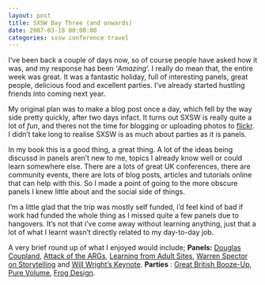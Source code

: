 ```yaml
---
layout: post
title: SXSW Day Three (and onwards)
date: 2007-03-18 00:00:00
categories: sxsw conference travel
---
```


I’ve been back a couple of days now, so of course people have asked how it was, and my response has been ‘_Amazing_‘. I really do mean that, the entire week was great. It was a fantastic holiday, full of interesting panels, great people, delicious food and excellent parties. I’ve already started hustling friends into coming next year.

My original plan was to make a blog post once a day, which fell by the way side pretty quickly, after two days infact. It turns out SXSW is really quite a lot of _fun_, and theres not the time for blogging or uploading photos to [flickr](http://www.flickr.com/photos/davidsingleton/tags/sxsw/ "My SXSW photos"). I didn’t take long to realise SXSW is as much about parties as it is panels.

In my book this is a good thing, a great thing. A lot of the ideas being discussd in panels aren’t new to me, topics I already know well or could learn somewhere else. There are a lots of great UK conferences, there are community events, there are lots of blog posts, articles and tutorials online that can help with this. So I made a point of going to the more obscure panels I knew little about and the social side of things.

I’m a little glad that the trip was mostly self funded, i’d feel kind of bad if work had funded the whole thing as I missed quite a few panels due to hangovers. It’s not that i’ve come away without learning anything, just that a lot of what I learnt wasn’t directly related to my day-to-day job.

A very brief round up of what I enjoyed would include; **Panels:** [Douglas Coupland](http://2007.sxsw.com/interactive/programming/panels/?action=show&id=IAP060283 "Everything's Gone Douglas Coupland"), [Attack of the ARGs](http://2007.sxsw.com/interactive/programming/panels/?action=show&id=IAP060115 "ARG! The Attack of the Alternate Reality Games"), [Learning from Adult Sites](http://2007.sxsw.com/interactive/programming/panels/?action=show&id=IAP060205 "Pay Up! Should Publishers Choose the Porn Path?"), [Warren Spector on Storytelling](http://2007.sxsw.com/interactive/programming/panels/?action=show&id=IAP060257) and [Will Wright’s Keynote](http://2007.sxsw.com/interactive/programming/panels/?action=show&id=IAP060111). **Parties** : [Great British Booze-Up](http://upcoming.org/event/144002/), [Pure Volume](http://www.purevolume.com/promotions/tejas2007/), [Frog Design](http://upcoming.org/event/152140/).
